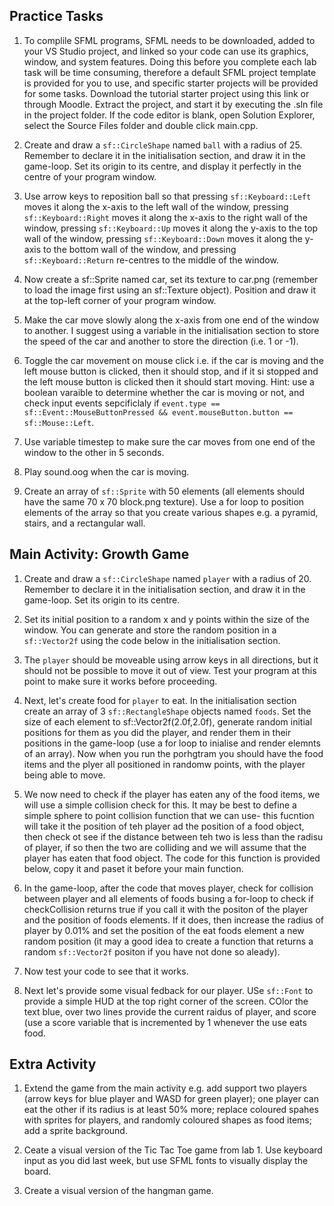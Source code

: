 Practice Tasks
-------------
1. To complile SFML programs, SFML needs to be downloaded, added to your VS Studio project, and linked so your code can use its graphics, window, and system features. Doing this before you complete each lab task will be time consuming, therefore a default SFML project template is provided for you to use, and specific starter projects will be provided for some tasks. Download the tutorial starter project using this link or through Moodle. Extract the project, and start it by executing the .sln file in the project folder. If the code editor is blank, open Solution Explorer, select the Source Files folder and double click main.cpp.

2. Create and draw a `sf::CircleShape` named `ball` with a radius of 25. Remember to declare it in the initialisation section, and draw it in the game-loop. Set its origin to its centre, and display it perfectly in the centre of your program window.

3. Use arrow keys to reposition ball so that pressing `sf::Keyboard::Left` moves it along the x-axis to the left wall of the window, pressing `sf::Keyboard::Right` moves it along the x-axis to the right wall of the window, pressing `sf::Keyboard::Up` moves it along the y-axis to the top wall of the window, pressing `sf::Keyboard::Down` moves it along the y-axis to the bottom wall of the window, and pressing `sf::Keyboard::Return` re-centres to the middle of the window.

4. Now create a sf::Sprite named car, set its texture to car.png (remember to load the image first using an sf::Texture object). Position and draw it at the top-left corner of your program window.

5. Make the car move slowly along the x-axis from one end of the window to another. I suggest using a variable in the initialisation section to store the speed of the car and another to store the direction (i.e. 1 or -1).

6. Toggle the car movement on mouse click i.e. if the car is moving and the left mouse button is clicked, then it should stop, and if it si stopped and the left mouse button is clicked then it should start moving. Hint: use a boolean varaible to determine whether the car is moving or not, and check input events sepcificlaly if `event.type == sf::Event::MouseButtonPressed && event.mouseButton.button == sf::Mouse::Left`.


7. Use variable timestep to make sure the car moves from one end of the window to the other in 5 seconds.

8. Play sound.oog when the car is moving.

9. Create an array of `sf::Sprite` with 50 elements (all elements should have the same 70 x 70 block.png texture). Use a for loop to position elements of the array so that you create various shapes e.g. a pyramid, stairs, and a rectangular wall.

Main Activity: Growth Game
--------
1. Create and draw a `sf::CircleShape` named `player` with a radius of 20. Remember to declare it in the initialisation section, and draw it in the game-loop. Set its origin to its centre.
2. Set its initial position to a random x and y points within the size of the window. You can generate and store the random position in a `sf::Vector2f` using the code below in the initialisation section.
3. The `player` should be moveable using arrow keys in all directions, but it should not be possible to move it out of view. Test your program at this point to make sure it works before proceeding.
4. Next, let's create food for `player` to eat. In the initialisation section create an array of 3 `sf::RectangleShape` objects named `foods`. Set the size of each element to sf::Vector2f(2.0f,2.0f), generate random initial positions for them as you did the player, and render them in their positions in the game-loop (use a for loop to inialise and render elemnts of an array). Now when you run the porhgtram you should have the food items and the plyer all positioned in randomw points, with the player being able to move.
5. We now need to check if the player has eaten any of the food items, we will use a simple collision check for this. It may be best to define a simple sphere to point collision function that we can use- this fucntion will take it the position of teh player ad the position of a food object, then check ot see if the distance between teh two is less than the radisu of player, if so then the two are colliding and we will assume that the player has eaten that food object. The code for this function is provided below, copy it and paset it before your main function.

6. In the game-loop, after the code that moves player, check for collision between player and  all elements of foods busing a for-loop to check if checkCollision returns true if you call it with the positon of the player and the position of foods elements. If it does, then increase the radius of player by 0.01% and set the position of the eat foods element a new random position (it may a good idea to create a function that returns a random `sf::Vector2f` positon if you have not done so aleady).
7. Now test your code to see that it works.
8. Next let's provide some visual fedback for our player. USe `sf::Font` to provide a simple HUD at the top right corner of the screen. COlor the text blue, over two lines provide the current raidus of player, and score (use a score variable that is incremented by 1 whenever the use eats food.


Extra Activity
------------
1. Extend the game from the main activity e.g. add support two players (arrow keys for blue player and WASD for green player); one player can eat the other if its radius is at least 50% more; replace coloured spahes with sprites for players, and randomly coloured shapes as food items; add a sprite background.
   
3. Ceate a visual version of the Tic Tac Toe game from lab 1. Use keyboard input as you did last week, but use SFML fonts to visually display the board. 
4. Create a visual version of the hangman game.




   
